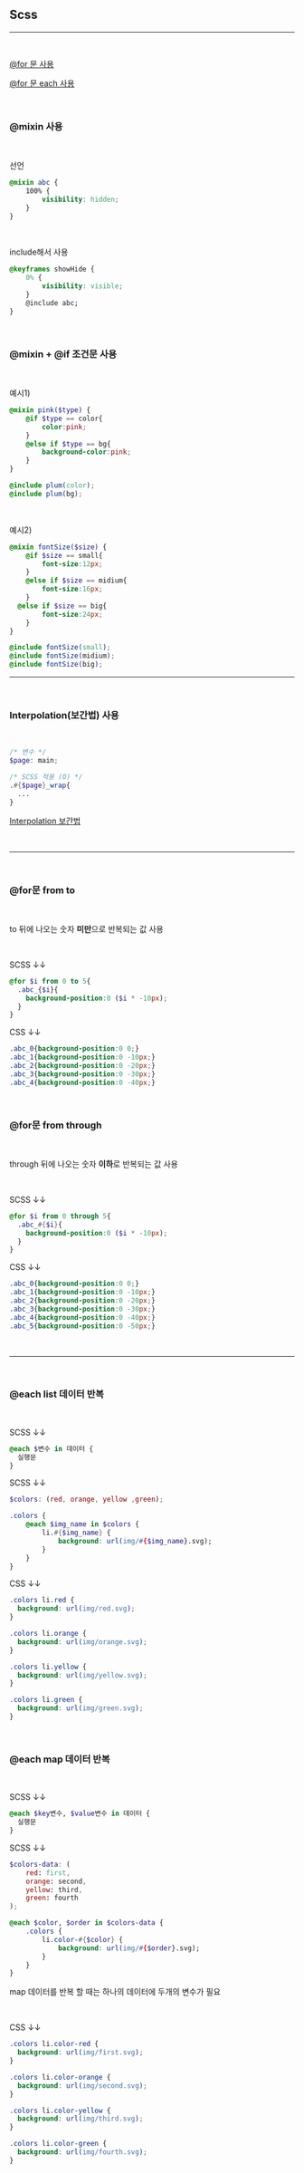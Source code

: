 ## __Scss__

----

<br>

[@for 문 사용](https://abcdqbbq.tistory.com/83)

[@for 문 each 사용](https://hyeyeong1011.github.io/2020-02-19-post19/)

<br>

### __@mixin 사용__

<br>

선언
```scss
@mixin abc {
    100% {
        visibility: hidden;
    }
}
```
<br>

include해서 사용
```scss
@keyframes showHide {
    0% {
        visibility: visible;
    }
    @include abc;
}
```
<br>

### __@mixin + @if 조건문 사용__
<br>

예시1)
```scss
@mixin pink($type) {
	@if $type == color{
		color:pink;
	}
	@else if $type == bg{
		background-color:pink;
	}
}
```
```scss
@include plum(color);
@include plum(bg);
```
<br>

예시2)
```scss
@mixin fontSize($size) {
	@if $size == small{
		font-size:12px;
	}
	@else if $size == midium{
		font-size:16px;
	}
  @else if $size == big{
		font-size:24px;
	}
}
```
```scss
@include fontSize(small);
@include fontSize(midium);
@include fontSize(big);
```


----

<br>

### __Interpolation(보간법) 사용__

<br>

```scss
/* 변수 */
$page: main;

/* SCSS 적용 (O) */
.#{$page}_wrap{
  ...
}
```

[Interpolation 보간법](https://abcdqbbq.tistory.com/82)

<br>

----

<br>

### __@for문 from to__

<br>

to 뒤에 나오는 숫자 <b>미만</b>으로 반복되는 값 사용

<br>

SCSS ↓↓
```scss
@for $i from 0 to 5{
  .abc_{$i}{
    background-position:0 ($i * -10px);
  }
}
```
CSS ↓↓
```css
.abc_0{background-position:0 0;}
.abc_1{background-position:0 -10px;}
.abc_2{background-position:0 -20px;}
.abc_3{background-position:0 -30px;}
.abc_4{background-position:0 -40px;}
```
<br>

### __@for문 from through__

<br>

through 뒤에 나오는 숫자 <b>이하</b>로 반복되는 값 사용

<br>

SCSS ↓↓
```scss
@for $i from 0 through 5{
  .abc_#{$i}{
    background-position:0 ($i * -10px);
  }
}
```
CSS ↓↓
```css
.abc_0{background-position:0 0;}
.abc_1{background-position:0 -10px;}
.abc_2{background-position:0 -20px;}
.abc_3{background-position:0 -30px;}
.abc_4{background-position:0 -40px;}
.abc_5{background-position:0 -50px;}
```

<br>

----

<br>

### __@each list 데이터 반복__

<br>

SCSS ↓↓

```scss
@each $변수 in 데이터 {
  실행문
}
```

SCSS ↓↓
```scss
$colors: (red, orange, yellow ,green);

.colors {
    @each $img_name in $colors {
        li.#{$img_name} {
            background: url(img/#{$img_name}.svg);
        }    
    }
}
```

CSS ↓↓
```css
.colors li.red {
  background: url(img/red.svg);
}

.colors li.orange {
  background: url(img/orange.svg);
}

.colors li.yellow {
  background: url(img/yellow.svg);
}

.colors li.green {
  background: url(img/green.svg);
}
```
<br>

### __@each map 데이터 반복__

<br>

SCSS ↓↓
```scss
@each $key변수, $value변수 in 데이터 {
  실행문
}
```

SCSS ↓↓
```scss
$colors-data: (
    red: first,
    orange: second,
    yellow: third,
    green: fourth
);

@each $color, $order in $colors-data {
    .colors {
        li.color-#{$color} {
            background: url(img/#{$order}.svg);
        }
    }
}
```
map 데이터를 반복 할 때는 하나의 데이터에 두개의 변수가 필요

<br>

CSS ↓↓
```css
.colors li.color-red {
  background: url(img/first.svg);
}

.colors li.color-orange {
  background: url(img/second.svg);
}

.colors li.color-yellow {
  background: url(img/third.svg);
}

.colors li.color-green {
  background: url(img/fourth.svg);
}
```